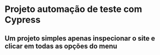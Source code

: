 # Projeto automação de teste com Cypress
## Um projeto simples apenas inspecionar o site e clicar em todas as opções do menu
